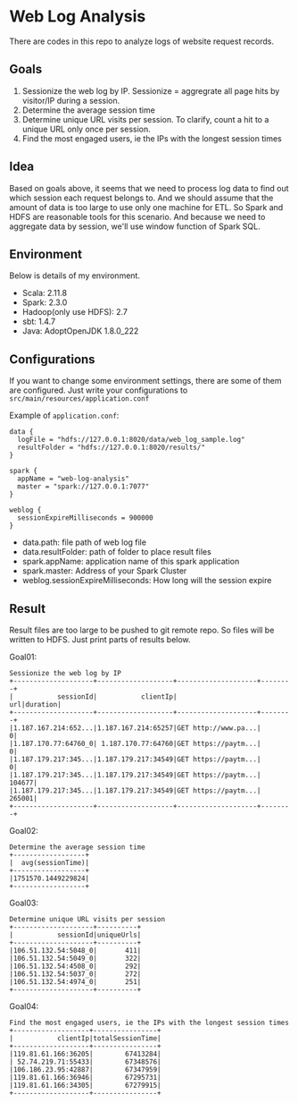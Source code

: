 # Web Log Analysis
There are codes in this repo to analyze logs of website request records. 

## Goals
1. Sessionize the web log by IP. Sessionize = aggregrate all page hits by visitor/IP during a session.
2. Determine the average session time
3. Determine unique URL visits per session. To clarify, count a hit to a unique URL only once per session.
4. Find the most engaged users, ie the IPs with the longest session times

## Idea
Based on goals above, it seems that we need to process log data to find out which session each request belongs to.
And we should assume that the amount of data is too large to use only one machine for ETL.
So Spark and HDFS are reasonable tools for this scenario.
And because we need to aggregate data by session, we'll use window function of Spark SQL.

## Environment
Below is details of my environment.
- Scala: 2.11.8
- Spark: 2.3.0
- Hadoop(only use HDFS): 2.7
- sbt: 1.4.7
- Java: AdoptOpenJDK 1.8.0_222

## Configurations
If you want to change some environment settings, there are some of them are configured. 
Just write your configurations to `src/main/resources/application.conf`

Example of `application.conf`:
```text
data {
  logFile = "hdfs://127.0.0.1:8020/data/web_log_sample.log"
  resultFolder = "hdfs://127.0.0.1:8020/results/"
}

spark {
  appName = "web-log-analysis"
  master = "spark://127.0.0.1:7077"
}

weblog {
  sessionExpireMilliseconds = 900000
}

```
- data.path: file path of web log file
- data.resultFolder: path of folder to place result files
- spark.appName: application name of this spark application
- spark.master: Address of your Spark Cluster
- weblog.sessionExpireMilliseconds: How long will the session expire

## Result
Result files are too large to be pushed to git remote repo.
So files will be written to HDFS.
Just print parts of results below. 

Goal01: 
```text
Sessionize the web log by IP
+--------------------+-------------------+--------------------+--------+
|           sessionId|           clientIp|                 url|duration|
+--------------------+-------------------+--------------------+--------+
|1.187.167.214:652...|1.187.167.214:65257|GET http://www.pa...|       0|
|1.187.170.77:64760_0| 1.187.170.77:64760|GET https://paytm...|       0|
|1.187.179.217:345...|1.187.179.217:34549|GET https://paytm...|       0|
|1.187.179.217:345...|1.187.179.217:34549|GET https://paytm...|  104677|
|1.187.179.217:345...|1.187.179.217:34549|GET https://paytm...|  265001|
+--------------------+-------------------+--------------------+--------+

```

Goal02: 
```text
Determine the average session time
+------------------+
|  avg(sessionTime)|
+------------------+
|1751570.1449229824|
+------------------+

```

Goal03: 
```text
Determine unique URL visits per session
+--------------------+----------+
|           sessionId|uniqueUrls|
+--------------------+----------+
|106.51.132.54:5048_0|       411|
|106.51.132.54:5049_0|       322|
|106.51.132.54:4508_0|       292|
|106.51.132.54:5037_0|       272|
|106.51.132.54:4974_0|       251|
+--------------------+----------+

```

Goal04: 
```text
Find the most engaged users, ie the IPs with the longest session times
+-------------------+----------------+
|           clientIp|totalSessionTime|
+-------------------+----------------+
|119.81.61.166:36205|        67413284|
| 52.74.219.71:55433|        67348576|
|106.186.23.95:42887|        67347959|
|119.81.61.166:36946|        67295731|
|119.81.61.166:34305|        67279915|
+-------------------+----------------+

```
